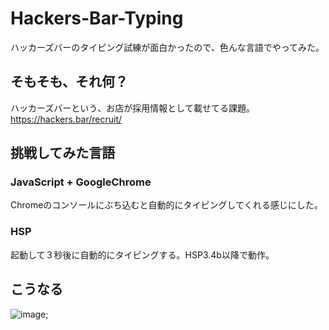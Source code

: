 # Hackers-Bar-Typing
ハッカーズバーのタイピング試練が面白かったので、色んな言語でやってみた。

## そもそも、それ何？
ハッカーズバーという、お店が採用情報として載せてる課題。<br>
https://hackers.bar/recruit/<br>

## 挑戦してみた言語
### JavaScript + GoogleChrome
Chromeのコンソールにぶち込むと自動的にタイピングしてくれる感じにした。

### HSP
起動して３秒後に自動的にタイピングする。HSP3.4b以降で動作。

## こうなる
![image](https://pbs.twimg.com/media/DTGn96CVoAYHMEP.jpg "ドヤァ");